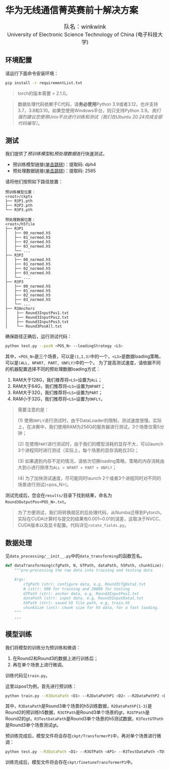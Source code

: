 # 华为无线通信菁英赛前十解决方案

<div align="center">
<p style="text-align: center">
     <a style="font-size: 18px;">队名：winkwink</a>
     <br>
     <a style="font-size: 16px;"> University of Electronic Science Technology of China (电子科技大学)</a>
</p>
</div>

## 环境配置
请运行下面命令安装环境：

```sh
pip install -r requirementList.txt
```
> torch的版本需要 > 2.1.0。

> 数据处理代码依赖于C代码，请**务必使用**Python 3.9或者3.12，也许支持3.7，3.8和3.10。如果您使用Windows平台，则只支持Python 3.9。*我们强烈建议您使用Unix平台进行训练和测试（我们在Ubuntu 20.24完成全部代码编写）*。

## 测试

我们提供了*预训练模型*和*预处理数据*进行快速测试，
- 预训练模型链接([单击跳转](https://pan.baidu.com/s/1GIINu_-FQzP3X1QyThX5Ow?pwd=dph4))：提取码: dph4 
- 预处理数据链接([单击跳转](https://pan.baidu.com/s/1ofO1cGxwKfy6YG2fxAzHCw?pwd=2585))：提取码: 2585 

请将他们按照如下路径放置：

```
预训练模型位置：
<root>/ckpts
├── R3P1.pth
├── R3P2.pth
└── R3P3.pth

预处理数据位置：
<root>/h5file
├── R3P1
│   ├── 00_normed.h5
│   ├── 01_normed.h5
│   ├── 02_normed.h5
│   ├── 03_normed.h5
│   └── ...
├── R3P2
│   ├── 00_normed.h5
│   ├── 01_normed.h5
│   ├── 02_normed.h5
│   ├── 03_normed.h5
│   └── ...
├── R3P3
│   ├── 00_normed.h5
│   ├── 01_normed.h5
│   ├── 02_normed.h5
│   ├── 03_normed.h5
│   └── ...  
├── R3Anchors
│    ├── Round3InputPos1.txt
│    ├── Round3InputPos2.txt
│    ├── Round3InputPos3.txt
│    └── Round3PosAll.txt
```

确保路径正确后，运行测试代码：
```sh
python test.py --posN <POS_N> --loadingStrategy <LS>
```
其中，`<POS_N>`是三个场景，可以是`(1,2,3)`中的一个，`<LS>`是数据loading策略，可以是`(ALL, NPART, PART, ONFLY)`中的一个。
为了提高测试速度，请依据不同的机器配置选择不同的预处理数据loading方式：
1. RAM大于128G，我们推荐将`<LS>`设置为`ALL`；
2. RAM大于64G，我们推荐将`<LS>`设置为`NPART`；
3. RAM大于32G，我们推荐将`<LS>`设置为`PART`；
4. RAM小于32G，我们推荐将`<LS>`设置为`ONFLY`。

> 需要注意的是：
> 
> (1) 使用`ONFLY`进行测试时，由于DataLoader的限制，测试速度很慢。实际上，在决赛中，我们使用RAM为256G的服务器进行测试，3个场景仅需5分钟；
> 
> (2) 在使用`PART`进行测试时，由于我们的模型消耗的显存不大，可以launch 3个进程同时进行测试（实际上，每个场景的显存消耗仅2G)；
> 
> (3) 如果遇到内存不足的情况，请依次切换loading策略，策略的内存消耗由大到小进行排序为`ALL > NPART > PART > ONFLY`；
>
> (4) 为了加快测试速度，尽可能同时launch 2个或者3个进程同时对不同的场景进行测试(<pos_N>)。

测试完成后，您会在`results/`目录下找到结果，命名为`Round3OutputPos<POS_N>.txt`。

> 为了方便测试，我们将转换扇区的后处理代码，从Numba迁移到Pytorch，实际在CUDA计算时与提交的结果有0.001~0.01的误差，这取决于NVCC、CUDA版本以及显卡配置。代码详见`rotate_fields.py`。


## 数据处理
见`data_processing/__init__.py`中的`data_transforming`的函数签名。
```Python
def dataTransforming(cfgPath, N, GTPath, dataPath, h5Path, chunkSize):
    """pre-processing the raw data into training and testing data

    Args:
        cfgPath (str): configure data, e.g, Round3CfgData1.txt
        N (str): 500 for training and 20000 for testing
        GTPath (str): anchor data, e.g, Round3InputPos1.txt
        dataPath (str): input data, e.g, Round3InputData1.txt
        h5Path (str): saved h5 file path, e.g, train.h5
        chunkSize (int): chunk size for h5 data, for a fast loading.
    """
    ...
```
## 模型训练

我们将模型的训练分为预训练和微调：
1. 在Round2和Round3的数据上进行训练后；
2. 再在单个场景上进行微调。

训练代码见`train.py`。

这里以pos1为例，首先进行预训练：
```sh
python train.py --R3DataPath <D1> --R2DataPathP1 <D2> --R2DataPathP2 <D3> --R2DataPathP3 <D4> --R3GTPath <AP1> --R2GTPath <AP2> --R3TestDataPath <TD> --R3TestGTPath <TAP> --prefixWeightName "TransformerP1"
```
其中，`R3DataPath`是Round3单个场景的h5训练数据，`R2DataPathP{1-3}`是Round2的预训练h5数据，`R3GTPath`是Round3单个场景的gt，`R2GTPath`是Round2的gt，`R3TestDataPath`是Round3单个场景的h5测试数据，`R3TestGTPath`是Round3单个场景测试gt。


预训练完成后，模型文件将会存在`ckpt/TransformerP1`中，再对单个场景进行微调：
```sh
python test.py --R3DataPath <D1> --R3GTPath <AP1> --R3TestDataPath <TD> --R3TestGTPath --pretrainedWeightPath <PW> --finetune --prefixWeightName "TransformerP1"
```

训练完成后，模型文件将会存在`ckpt/finetuneTransformerP1`中。